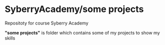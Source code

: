 # SyberryAcademy/some projects
Repositoty for course Syberry Academy

**"some projects"** is folder which contains some of my projects to show my skills
